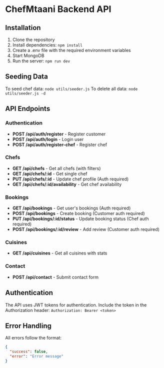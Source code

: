 # ChefMtaani Backend API

## Installation
1. Clone the repository
2. Install dependencies: `npm install`
3. Create a .env file with the required environment variables
4. Start MongoDB
5. Run the server: `npm run dev`

## Seeding Data
To seed chef data: `node utils/seeder.js`
To delete all data: `node utils/seeder.js -d`

## API Endpoints

### Authentication
* **POST /api/auth/register** - Register customer
* **POST /api/auth/login** - Login user
* **POST /api/auth/register-chef** - Register chef

### Chefs
* **GET /api/chefs** - Get all chefs (with filters)
* **GET /api/chefs/:id** - Get single chef
* **PUT /api/chefs/:id** - Update chef profile (Auth required)
* **GET /api/chefs/:id/availability** - Get chef availability

### Bookings
* **GET /api/bookings** - Get user's bookings (Auth required)
* **POST /api/bookings** - Create booking (Customer auth required)
* **PUT /api/bookings/:id/status** - Update booking status (Chef auth required)
* **POST /api/bookings/:id/review** - Add review (Customer auth required)

### Cuisines
* **GET /api/cuisines** - Get all cuisines with stats

### Contact
* **POST /api/contact** - Submit contact form

## Authentication
The API uses JWT tokens for authentication. Include the token in the Authorization header:
`Authorization: Bearer <token>`

## Error Handling
All errors follow the format:
```json
{
  "success": false,
  "error": "Error message"
}
